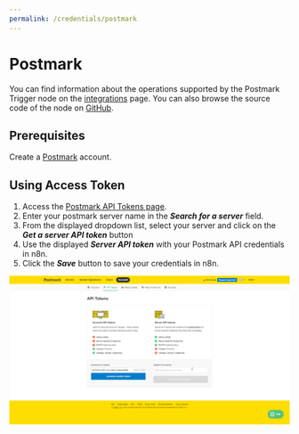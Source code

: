 ```yaml
---
permalink: /credentials/postmark
---
```


# Postmark

You can find information about the operations supported by the Postmark Trigger node on the [integrations](https://n8n.io/integrations/n8n-nodes-base.postmarkTrigger) page. You can also browse the source code of the node on [GitHub](https://github.com/n8n-io/n8n/tree/master/packages/nodes-base/nodes/Postmark).

## Prerequisites

Create a [Postmark](https://postmarkapp.com/) account.

## Using Access Token

1. Access the [Postmark API Tokens page](https://account.postmarkapp.com/api_tokens).
2. Enter your postmark server name in the ***Search for a server*** field.
3. From the displayed dropdown list, select your server and click on the ***Get a server API token*** button
4. Use the displayed ***Server API token*** with your Postmark API credentials in n8n.
5. Click the ***Save*** button to save your credentials in n8n.

![Getting Postmark credentials](./using-access-token.gif)
